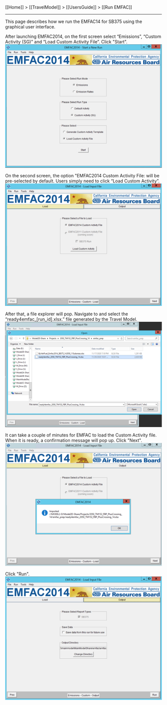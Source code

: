 [[Home]] > [[TravelModel]] > [[UsersGuide]] > [[Run EMFAC]]

***
This page describes how we run the EMFAC14 for SB375 using the graphical user interface.

After launching EMFAC2014, on the first screen select “Emissions”, “Custom Activity (SG)” and “Load Custom Activity File”. Click "Start".
![](https://github.com/BayAreaMetro/travel-model-one/blob/master/model-files/scripts/emfac/wiki_images/1.emfac_start_a_new_run.PNG)

On the second screen, the option "EMFAC2014 Custom Activity File: will be pre-selected by default. Users simply need to click “Load Custom Activity”.
![](https://github.com/BayAreaMetro/travel-model-one/blob/master/model-files/scripts/emfac/wiki_images/2.emfac_load_input_file.PNG)

After that, a file explorer will pop. Navigate to and select the “ready4emfac_[run_id].xlsx.” file generated by the Travel Model.
![](https://github.com/BayAreaMetro/travel-model-one/blob/master/model-files/scripts/emfac/wiki_images/3.emfac_select_a_file_to_load.PNG)

It can take a couple of minutes for EMFAC to load the Custom Activity file. When it is ready, a confirmation message will pop up. Click "Next".
![](https://github.com/BayAreaMetro/travel-model-one/blob/master/model-files/scripts/emfac/wiki_images/4.emfac_imported.PNG)

Click "Run".
![](https://github.com/BayAreaMetro/travel-model-one/blob/master/model-files/scripts/emfac/wiki_images/5.emfac_run.PNG)